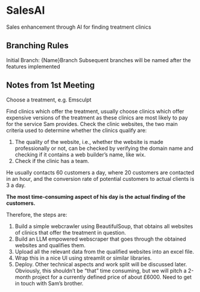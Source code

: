 # SalesAI
Sales enhancement through AI for finding treatment clinics

## Branching Rules
Initial Branch: {Name}Branch
Subsequent branches will be named after the features implemented

## Notes from 1st Meeting
Choose a treatment, e.g. Emsculpt

Find clinics which offer the treatment, usually choose clinics which offer expensive versions of the treatment as these clinics are most likely to pay for the service Sam provides. 
Check the clinic websites, the two main criteria used to determine whether the clinics qualify are:
1.	The quality of the website, i.e., whether the website is made professionally or not, can be checked by verifying the domain name and checking if it contains a web builder’s name, like wix.
2.	Check if the clinic has a team.
 
He usually contacts 60 customers a day, where 20 customers are contacted in an hour, and the conversion rate of potential customers to actual clients is 3 a day. 

**The most time-consuming aspect of his day is the actual finding of the customers.** 

Therefore, the steps are:
1.	Build a simple webcrawler using BeautifulSoup, that obtains all websites of clinics that offer the treatment in question.
2.	Build an LLM empowered webscraper that goes through the obtained websites and qualifies them.
3.	Upload all the relevant data from the qualified websites into an excel file.
4.	Wrap this in a nice UI using streamlit or similar libraries.
5.	Deploy.
Other technical aspects and work split will be discussed later.
Obviously, this shouldn’t be “that” time consuming, but we will pitch a 2-month project for a currently defined price of about £6000. 
Need to get in touch with Sam’s brother. 


